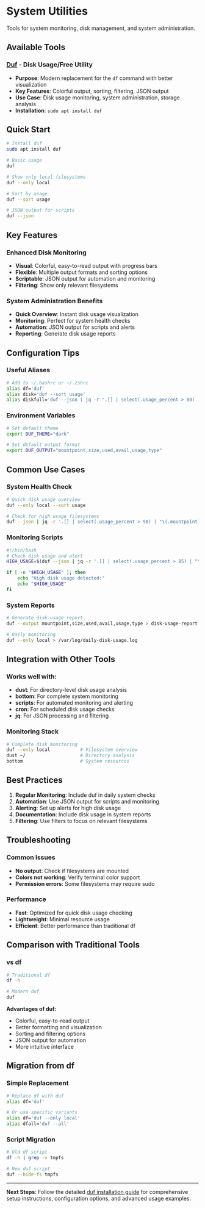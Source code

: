 # System Utilities

Tools for system monitoring, disk management, and system administration.

## Available Tools

### **[Duf](./duf.md)** - Disk Usage/Free Utility
- **Purpose**: Modern replacement for the `df` command with better visualization
- **Key Features**: Colorful output, sorting, filtering, JSON output
- **Use Case**: Disk usage monitoring, system administration, storage analysis
- **Installation**: `sudo apt install duf`

## Quick Start

```bash
# Install duf
sudo apt install duf

# Basic usage
duf

# Show only local filesystems
duf --only local

# Sort by usage
duf --sort usage

# JSON output for scripts
duf --json
```

## Key Features

### **Enhanced Disk Monitoring**
- **Visual**: Colorful, easy-to-read output with progress bars
- **Flexible**: Multiple output formats and sorting options
- **Scriptable**: JSON output for automation and monitoring
- **Filtering**: Show only relevant filesystems

### **System Administration Benefits**
- **Quick Overview**: Instant disk usage visualization
- **Monitoring**: Perfect for system health checks
- **Automation**: JSON output for scripts and alerts
- **Reporting**: Generate disk usage reports

## Configuration Tips

### Useful Aliases
```bash
# Add to ~/.bashrc or ~/.zshrc
alias df='duf'
alias disk='duf --sort usage'
alias diskfull='duf --json | jq -r ".[] | select(.usage_percent > 80) | \"\(.mountpoint): \(.usage_percent)%\""'
```

### Environment Variables
```bash
# Set default theme
export DUF_THEME="dark"

# Set default output format
export DUF_OUTPUT="mountpoint,size,used,avail,usage,type"
```

## Common Use Cases

### System Health Check
```bash
# Quick disk usage overview
duf --only local --sort usage

# Check for high usage filesystems
duf --json | jq -r '.[] | select(.usage_percent > 90) | "\(.mountpoint): \(.usage_percent)%"'
```

### Monitoring Scripts
```bash
#!/bin/bash
# Check disk usage and alert
HIGH_USAGE=$(duf --json | jq -r '.[] | select(.usage_percent > 85) | "\(.mountpoint): \(.usage_percent)%"')

if [ -n "$HIGH_USAGE" ]; then
    echo "High disk usage detected:"
    echo "$HIGH_USAGE"
fi
```

### System Reports
```bash
# Generate disk usage report
duf --output mountpoint,size,used,avail,usage,type > disk-usage-report.txt

# Daily monitoring
duf --only local > /var/log/daily-disk-usage.log
```

## Integration with Other Tools

### Works well with:
- **dust**: For directory-level disk usage analysis
- **bottom**: For complete system monitoring
- **scripts**: For automated monitoring and alerting
- **cron**: For scheduled disk usage checks
- **jq**: For JSON processing and filtering

### Monitoring Stack
```bash
# Complete disk monitoring
duf --only local           # Filesystem overview
dust ~/                    # Directory analysis
bottom                     # System resources
```

## Best Practices

1. **Regular Monitoring**: Include duf in daily system checks
2. **Automation**: Use JSON output for scripts and monitoring
3. **Alerting**: Set up alerts for high disk usage
4. **Documentation**: Include disk usage in system reports
5. **Filtering**: Use filters to focus on relevant filesystems

## Troubleshooting

### Common Issues
- **No output**: Check if filesystems are mounted
- **Colors not working**: Verify terminal color support
- **Permission errors**: Some filesystems may require sudo

### Performance
- **Fast**: Optimized for quick disk usage checking
- **Lightweight**: Minimal resource usage
- **Efficient**: Better performance than traditional df

## Comparison with Traditional Tools

### vs df
```bash
# Traditional df
df -h

# Modern duf
duf
```

**Advantages of duf:**
- Colorful, easy-to-read output
- Better formatting and visualization
- Sorting and filtering options
- JSON output for automation
- More intuitive interface

## Migration from df

### Simple Replacement
```bash
# Replace df with duf
alias df='duf'

# Or use specific variants
alias df='duf --only local'
alias dfall='duf --all'
```

### Script Migration
```bash
# Old df script
df -h | grep -v tmpfs

# New duf script
duf --hide-fs tmpfs
```

---

**Next Steps**: Follow the detailed [duf installation guide](./duf.md) for comprehensive setup instructions, configuration options, and advanced usage examples.